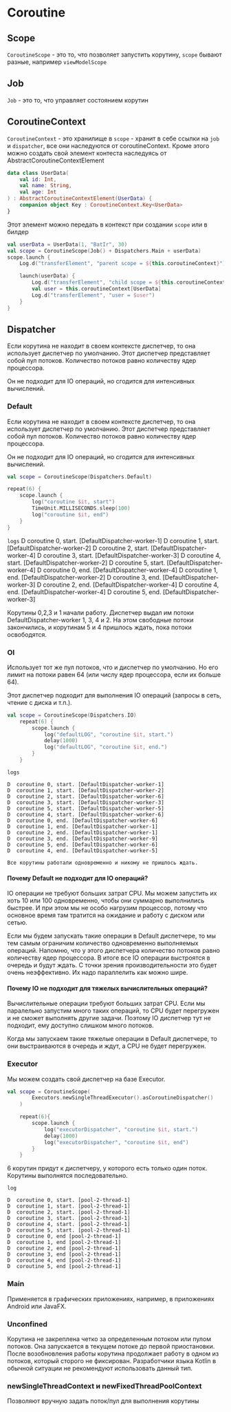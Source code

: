 # Coroutine

## Scope

`CoroutineScope` - это то, что позволяет запустить корутину, `scope` бывают разные,
например `viewModelScope`

## Job

`Job` - это то, что управляет состоянием корутин

## CoroutineContext

`CoroutineContext` - это хранилище в `scope` - хранит в себе ссылки на `job` и `dispatcher`,
все они наследуются от coroutineContext.
Кроме этого можно создать свой элемент контеста наследуясь от AbstractCoroutineContextElement

```kotlin
data class UserData(
    val id: Int,
    val name: String,
    val age: Int
) : AbstractCoroutineContextElement(UserData) {
    companion object Key : CoroutineContext.Key<UserData>
}
```

Этот элемент можно передать в контекст при создании `scope` или в билдер

```kotlin
val userData = UserData(1, "BatIr", 30)
val scope = CoroutineScope(Job() + Dispatchers.Main + userData)
scope.launch {
    Log.d("transferElement", "parent scope = ${this.coroutineContext}")

    launch(userData) {
        Log.d("transferElement", "child scope = ${this.coroutineContext}")
        val user = this.coroutineContext[UserData]
        Log.d("transferElement", "user = $user")
    }
}
```

## Dispatcher

Если корутина не находит в своем контексте диспетчер, то она использует диспетчер по умолчанию.
Этот диспетчер представляет собой пул потоков. Количество потоков равно количеству ядер процессора.

Он не подходит для IO операций, но сгодится для интенсивных вычислений.

### Default

Если корутина не находит в своем контексте диспетчер, то она использует диспетчер по умолчанию.
Этот диспетчер представляет собой пул потоков. Количество потоков равно количеству ядер процессора.

Он не подходит для IO операций, но сгодится для интенсивных вычислений.

```kotlin
val scope = CoroutineScope(Dispatchers.Default)

repeat(6) {
    scope.launch {
        log("coroutine $it, start")
        TimeUnit.MILLISECONDS.sleep(100)
        log("coroutine $it, end")
    }
}
```

`logs`
D  coroutine 0, start. [DefaultDispatcher-worker-1]
D  coroutine 1, start. [DefaultDispatcher-worker-2]
D  coroutine 2, start. [DefaultDispatcher-worker-4]
D  coroutine 3, start. [DefaultDispatcher-worker-3]
D  coroutine 4, start. [DefaultDispatcher-worker-2]
D  coroutine 5, start. [DefaultDispatcher-worker-4]
D  coroutine 0, end. [DefaultDispatcher-worker-4]
D  coroutine 1, end. [DefaultDispatcher-worker-2]
D  coroutine 3, end. [DefaultDispatcher-worker-3]
D  coroutine 2, end. [DefaultDispatcher-worker-4]
D  coroutine 4, end. [DefaultDispatcher-worker-4]
D  coroutine 5, end. [DefaultDispatcher-worker-3]

Корутины 0,2,3 и 1 начали работу. Диспетчер выдал им потоки DefaultDispatcher-worker 1, 3, 4 и 2. 
На этом свободные потоки закончились, и корутинам 5 и 4 пришлось ждать, пока потоки освободятся.

### OI

Использует тот же пул потоков, что и диспетчер по умолчанию.
Но его лимит на потоки равен 64 (или числу ядер процессора, если их больше 64).

Этот диспетчер подходит для выполнения IO операций (запросы в сеть, чтение с диска и т.п.).

```kotlin
val scope = CoroutineScope(Dispatchers.IO)
    repeat(6) {
        scope.launch {
            log("defaultLOG", "coroutine $it, start.")
            delay(1000)
            log("defaultLOG", "coroutine $it, end.")
        }
    }
```

`logs`
```
D  coroutine 0, start. [DefaultDispatcher-worker-1]
D  coroutine 1, start. [DefaultDispatcher-worker-2]
D  coroutine 2, start. [DefaultDispatcher-worker-6]
D  coroutine 3, start. [DefaultDispatcher-worker-3]
D  coroutine 5, start. [DefaultDispatcher-worker-5]
D  coroutine 4, start. [DefaultDispatcher-worker-6]
D  coroutine 0, end. [DefaultDispatcher-worker-6]
D  coroutine 1, end. [DefaultDispatcher-worker-1]
D  coroutine 2, end. [DefaultDispatcher-worker-1]
D  coroutine 3, end. [DefaultDispatcher-worker-9]
D  coroutine 5, end. [DefaultDispatcher-worker-6]
D  coroutine 4, end. [DefaultDispatcher-worker-5]
```
`Все корутины работали одновременно и никому не пришлось ждать.`


#### Почему Default не подходит для IO операций?
IO операции не требуют больших затрат CPU. Мы можем запустить их хоть 10 или 100 одновременно, 
чтобы они суммарно выполнились быстрее. И при этом мы не особо нагрузим процессор, потому что
основное время там тратится на ожидание и работу с диском или сетью.

Если мы будем запускать такие операции в Default диспетчере, то мы тем самым ограничим количество 
одновременно выполняемых операций. Напомню, что у этого диспетчера количество потоков равно количеству
ядер процессора. В итоге все IO операции выстроятся в очередь и будут ждать. С точки зрения
производительности это будет очень неэффективно. Их надо параллелить как можно шире.



#### Почему IO не подходит для тяжелых вычислительных операций?
Вычислительные операции требуют больших затрат CPU. Если мы паралельно запустим много таких операций, 
то CPU будет перегружен и не сможет выполнять другие задачи. Поэтому IO диспетчер тут не подходит, 
ему доступно слишком много потоков.

Когда мы запускаем такие тяжелые операции в Default диспетчере, то они выстраиваются в очередь и ждут,
а CPU не будет перегружен.


### Executor
Мы можем создать свой диспетчер на базе Executor.

```kotlin
val scope = CoroutineScope(
        Executors.newSingleThreadExecutor().asCoroutineDispatcher()
    )

    repeat(6){
        scope.launch {
            log("executorDispatcher", "coroutine $it, start.")
            delay(1000)
            log("executorDispatcher", "coroutine $it, end")
        }
    }
```
6 корутин придут к диспетчеру, у которого есть только один поток.
Корутины выполнятся последовательно.

`log`
```
D  coroutine 0, start. [pool-2-thread-1]
D  coroutine 1, start. [pool-2-thread-1]
D  coroutine 2, start. [pool-2-thread-1]
D  coroutine 3, start. [pool-2-thread-1]
D  coroutine 4, start. [pool-2-thread-1]
D  coroutine 5, start. [pool-2-thread-1]
D  coroutine 0, end [pool-2-thread-1]
D  coroutine 1, end [pool-2-thread-1]
D  coroutine 2, end [pool-2-thread-1]
D  coroutine 3, end [pool-2-thread-1]
D  coroutine 4, end [pool-2-thread-1]
D  coroutine 5, end [pool-2-thread-1]
```

### Main

Применяется в графических приложениях, например, в приложениях Android или JavaFX.

### Unconfined

Корутина не закреплена четко за определенным потоком или пулом потоков.
Она запускается в текущем потоке до первой приостановки. После возобновления работы
корутина продолжает работу в одном из потоков, который сторого не фиксирован.
Разработчики языка Kotlin в обычной ситуации не рекомендуют использовать данный тип.

### newSingleThreadContext и newFixedThreadPoolContext

Позволяют вручную задать поток/пул для выполнения корутины